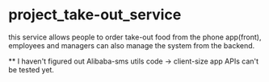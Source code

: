 # project_take-out_service
this service allows people to order take-out food from the phone app(front), employees and managers can also manage the system from the backend. 

** I haven't figured out Alibaba-sms utils code -> client-size app APIs can't be tested yet. 
